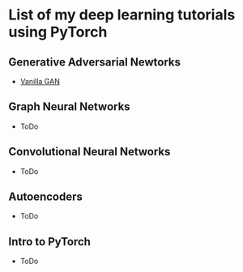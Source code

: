 # List of my deep learning tutorials using PyTorch

## Generative Adversarial Newtorks

* [Vanilla GAN](https://github.com/omargup/vanilla_gan)

## Graph Neural Networks 

* ToDo


## Convolutional Neural Networks

* ToDo

## Autoencoders

* ToDo

## Intro to PyTorch

* ToDo
